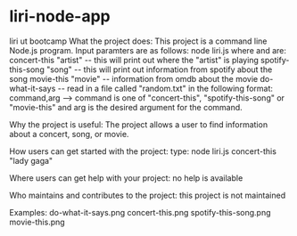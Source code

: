 # liri-node-app
liri ut bootcamp
What the project does:
This project is a command line Node.js program.
Input paramters are as follows:
node liri.js <commmand> <args>
where <command> and <args> are:
    concert-this "artist" -- this will print out where the "artist" is playing
    spotify-this-song "song" -- this will print out information from spotify about the song
    movie-this "movie" -- information from omdb about the movie
    do-what-it-says -- read in a file called "random.txt" in the following format:
        command,arg --> command is one of "concert-this", "spotify-this-song" or "movie-this" and arg is the desired argument for the command.


Why the project is useful:
The project allows a user to find information about a concert, song, or movie.

How users can get started with the project:
type: node liri.js concert-this "lady gaga"

Where users can get help with your project:
no help is available

Who maintains and contributes to the project:
this project is not maintained

Examples:
do-what-it-says.png
concert-this.png
spotify-this-song.png
movie-this.png

